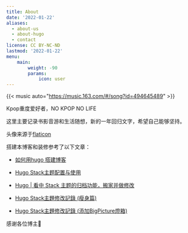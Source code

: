 ```yaml
---
title: About
date: '2022-01-22'
aliases:
  - about-us
  - about-hugo
  - contact
license: CC BY-NC-ND
lastmod: '2022-01-22'
menu:
    main: 
        weight: -90
        params:
            icon: user
---
```


{{< music auto="https://music.163.com/#/song?id=494645489" >}}

Kpop重度爱好者，NO KPOP NO LIFE

这里主要记录书影音游和生活随想，新的一年回归文字，希望自己能够坚持。

头像来源于[flaticon](https://www.flaticon.com/premium-icon/cat_4865168?term=cat&page=1&position=36&page=1&position=36&related_id=4865168&origin=search)

搭建本博客和装修参考了以下文章：

* [如何用hugo 搭建博客](https://zhuanlan.zhihu.com/p/126298572)

* [Hugo Stack主题配置与使用](https://bore.vip/archives/hugo-theme-stack/) 

* [Hugo | 看中 Stack 主题的归档功能，搬家并做修改](https://mantyke.icu/2021/f9f0ec87/)

* [Hugo Stack主題修改記錄 (瘦身篇)](https://www.bigs3.com/article/modify-hugo-theme-stack-one/)

* [Hugo Stack主題修改記錄 (添加BigPicture燈箱)](https://www.bigs3.com/article/modify-hugo-theme-stack-lightbox/)

感谢各位博主🥰



